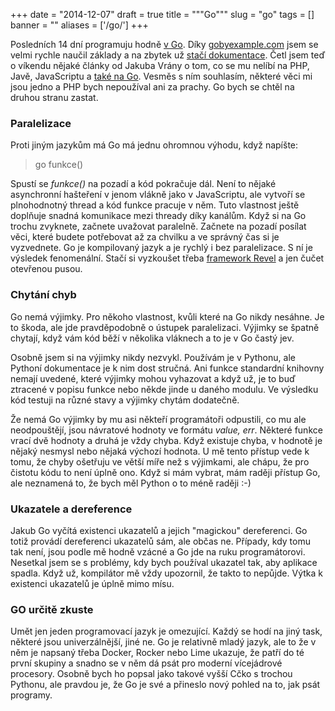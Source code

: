 
+++
date = "2014-12-07"
draft = true
title = """Go"""
slug = "go"
tags = []
banner = ""
aliases = ['/go/']
+++

Posledních 14 dní programuju hodně [v Go](https://golang.org/). Díky [gobyexample.com](https://gobyexample.com/) jsem se velmi rychle naučil základy a na zbytek už [stačí dokumentace](http://golang.org/doc/). Četl jsem teď o víkendu nějaké články od Jakuba Vrány o tom, co se mu nelíbí na PHP, Javě, JavaScriptu a [také na Go](http://php.vrana.cz/co-se-mi-nelibi-na-go.php). Vesměs s ním souhlasím, některé věci mi jsou jedno a PHP bych nepoužíval ani za prachy. Go bych se chtěl na druhou stranu zastat.

### Paralelizace

Proti jiným jazykům má Go má jednu ohromnou výhodu, když napíšte:

> go funkce()

Spustí se *funkce()* na pozadí a kód pokračuje dál. Není to nějaké asynchronní hašteření v jenom vlákně jako v JavaScriptu, ale vytvoří se plnohodnotný thread a kód funkce pracuje v něm. Tuto vlastnost ještě doplňuje snadná komunikace mezi thready díky kanálům. Když si na Go trochu zvyknete, začnete uvažovat paralelně. Začnete na pozadí posílat věci, které budete potřebovat až za chvilku a ve správný čas si je vyzvednete. Go je kompilovaný jazyk a je rychlý i bez paralelizace. S ní je výsledek fenomenální. Stačí si vyzkoušet třeba [framework Revel](http://revel.github.io/) a jen čučet otevřenou pusou.

### Chytání chyb

Go nemá výjimky. Pro někoho vlastnost, kvůli které na Go nikdy nesáhne. Je to škoda, ale jde pravděpodobně o ústupek paralelizaci. Výjimky se špatně chytají, když vám kód běží v několika vláknech a to je v Go častý jev.

Osobně jsem si na výjimky nikdy nezvykl. Používám je v Pythonu, ale Pythoní dokumentace je k nim dost stručná. Ani funkce standardní knihovny nemají uvedené, které výjimky mohou vyhazovat a když už, je to buď ztracené v popisu funkce nebo někde jinde u daného modulu. Ve výsledku kód testuji na různé stavy a výjimky chytám dodatečně.

Že nemá Go výjimky by mu asi někteří programátoři odpustili, co mu ale neodpouštějí, jsou návratové hodnoty ve formátu *value, err*. Některé funkce vrací dvě hodnoty a druhá je vždy chyba. Když existuje chyba, v hodnotě je nějaký nesmysl nebo nějaká výchozí hodnota. U mě tento přístup vede k tomu, že chyby ošetřuju ve větší míře než s výjimkami, ale chápu, že pro čistotu kódu to není úplně ono. Když si mám vybrat, mám raději přístup Go, ale neznamená to, že bych měl Python o to méně raději :-)

### Ukazatele a dereference

Jakub Go vyčítá existenci ukazatelů a jejich "magickou" dereferenci. Go totiž provádí dereferenci ukazatelů sám, ale občas ne. Případy, kdy tomu tak není, jsou podle mě hodně vzácné a Go jde na ruku programátorovi. Nesetkal jsem se s problémy, kdy bych používal ukazatel tak, aby aplikace spadla. Když už, kompilátor mě vždy upozornil, že takto to nepůjde. Výtka k existenci ukazatelů je úplně mimo mísu.

### GO určitě zkuste

Umět jen jeden programovací jazyk je omezující. Každý se hodí na jiný task, některé jsou univerzálnější, jiné ne. Go je relativně mladý jazyk, ale to že v něm je napsaný třeba Docker, Rocker nebo Lime ukazuje, že patří do té první skupiny a snadno se v něm dá psát pro moderní vícejádrové procesory. Osobně bych ho popsal jako takové vyšší Cčko s trochou Pythonu, ale pravdou je, že Go je své a přineslo nový pohled na to, jak psát programy.



